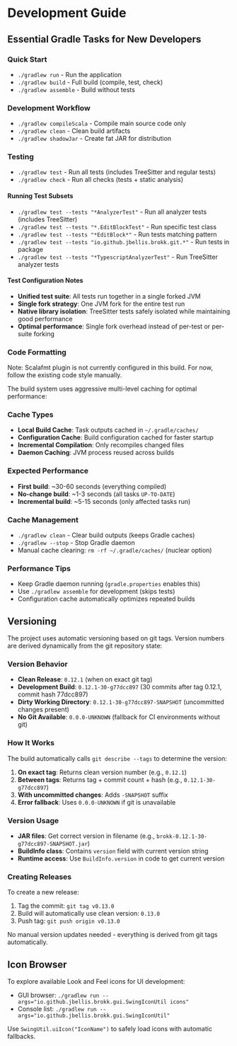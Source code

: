 # Development Guide

## Essential Gradle Tasks for New Developers

### Quick Start
- `./gradlew run` - Run the application
- `./gradlew build` - Full build (compile, test, check)
- `./gradlew assemble` - Build without tests

### Development Workflow
- `./gradlew compileScala` - Compile main source code only
- `./gradlew clean` - Clean build artifacts
- `./gradlew shadowJar` - Create fat JAR for distribution

### Testing
- `./gradlew test` - Run all tests (includes TreeSitter and regular tests)
- `./gradlew check` - Run all checks (tests + static analysis)

#### Running Test Subsets
- `./gradlew test --tests "*AnalyzerTest"` - Run all analyzer tests (includes TreeSitter)
- `./gradlew test --tests "*.EditBlockTest"` - Run specific test class
- `./gradlew test --tests "*EditBlock*"` - Run tests matching pattern
- `./gradlew test --tests "io.github.jbellis.brokk.git.*"` - Run tests in package
- `./gradlew test --tests "*TypescriptAnalyzerTest"` - Run TreeSitter analyzer tests

#### Test Configuration Notes
- **Unified test suite**: All tests run together in a single forked JVM
- **Single fork strategy**: One JVM fork for the entire test run
- **Native library isolation**: TreeSitter tests safely isolated while maintaining good performance
- **Optimal performance**: Single fork overhead instead of per-test or per-suite forking

### Code Formatting
Note: Scalafmt plugin is not currently configured in this build. For now, follow the existing code style manually.

The build system uses aggressive multi-level caching for optimal performance:

### Cache Types
- **Local Build Cache**: Task outputs cached in `~/.gradle/caches/`
- **Configuration Cache**: Build configuration cached for faster startup
- **Incremental Compilation**: Only recompiles changed files
- **Daemon Caching**: JVM process reused across builds

### Expected Performance
- **First build**: ~30-60 seconds (everything compiled)
- **No-change build**: ~1-3 seconds (all tasks `UP-TO-DATE`)
- **Incremental build**: ~5-15 seconds (only affected tasks run)

### Cache Management
- `./gradlew clean` - Clear build outputs (keeps Gradle caches)
- `./gradlew --stop` - Stop Gradle daemon
- Manual cache clearing: `rm -rf ~/.gradle/caches/` (nuclear option)

### Performance Tips
- Keep Gradle daemon running (`gradle.properties` enables this)
- Use `./gradlew assemble` for development (skips tests)
- Configuration cache automatically optimizes repeated builds

## Versioning

The project uses automatic versioning based on git tags. Version numbers are derived dynamically from the git repository state:

### Version Behavior
- **Clean Release**: `0.12.1` (when on exact git tag)
- **Development Build**: `0.12.1-30-g77dcc897` (30 commits after tag 0.12.1, commit hash 77dcc897)
- **Dirty Working Directory**: `0.12.1-30-g77dcc897-SNAPSHOT` (uncommitted changes present)
- **No Git Available**: `0.0.0-UNKNOWN` (fallback for CI environments without git)

### How It Works
The build automatically calls `git describe --tags` to determine the version:
1. **On exact tag**: Returns clean version number (e.g., `0.12.1`)
2. **Between tags**: Returns tag + commit count + hash (e.g., `0.12.1-30-g77dcc897`)
3. **With uncommitted changes**: Adds `-SNAPSHOT` suffix
4. **Error fallback**: Uses `0.0.0-UNKNOWN` if git is unavailable

### Version Usage
- **JAR files**: Get correct version in filename (e.g., `brokk-0.12.1-30-g77dcc897-SNAPSHOT.jar`)
- **BuildInfo class**: Contains `version` field with current version string
- **Runtime access**: Use `BuildInfo.version` in code to get current version

### Creating Releases
To create a new release:
1. Tag the commit: `git tag v0.13.0`
2. Build will automatically use clean version: `0.13.0`
3. Push tag: `git push origin v0.13.0`

No manual version updates needed - everything is derived from git tags automatically.

## Icon Browser

To explore available Look and Feel icons for UI development:
- GUI browser: `./gradlew run --args="io.github.jbellis.brokk.gui.SwingIconUtil icons"`
- Console list: `./gradlew run --args="io.github.jbellis.brokk.gui.SwingIconUtil"`

Use `SwingUtil.uiIcon("IconName")` to safely load icons with automatic fallbacks.
